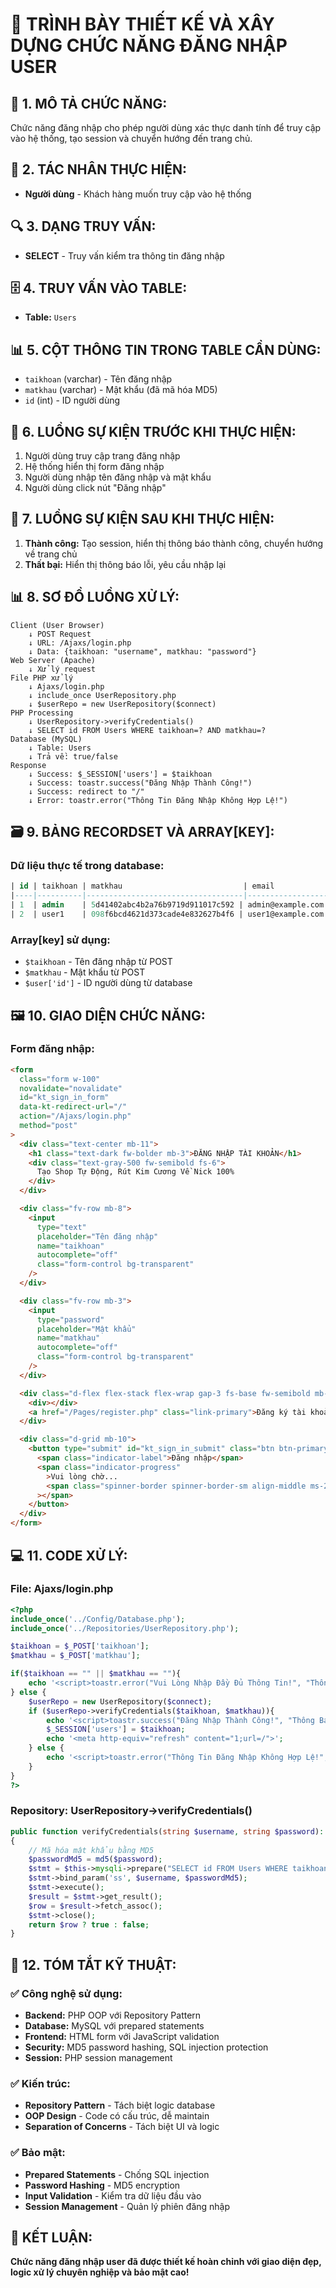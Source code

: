 # 🔐 **TRÌNH BÀY THIẾT KẾ VÀ XÂY DỰNG CHỨC NĂNG ĐĂNG NHẬP USER**

## 📝 **1. MÔ TẢ CHỨC NĂNG:**

Chức năng đăng nhập cho phép người dùng xác thực danh tính để truy cập vào hệ thống, tạo session và chuyển hướng đến trang chủ.

## 👤 **2. TÁC NHÂN THỰC HIỆN:**

- **Người dùng** - Khách hàng muốn truy cập vào hệ thống

## 🔍 **3. DẠNG TRUY VẤN:**

- **SELECT** - Truy vấn kiểm tra thông tin đăng nhập

## 🗄️ **4. TRUY VẤN VÀO TABLE:**

- **Table:** `Users`

## 📊 **5. CỘT THÔNG TIN TRONG TABLE CẦN DÙNG:**

- `taikhoan` (varchar) - Tên đăng nhập
- `matkhau` (varchar) - Mật khẩu (đã mã hóa MD5)
- `id` (int) - ID người dùng

## 🔄 **6. LUỒNG SỰ KIỆN TRƯỚC KHI THỰC HIỆN:**

1. Người dùng truy cập trang đăng nhập
2. Hệ thống hiển thị form đăng nhập
3. Người dùng nhập tên đăng nhập và mật khẩu
4. Người dùng click nút "Đăng nhập"

## 🔄 **7. LUỒNG SỰ KIỆN SAU KHI THỰC HIỆN:**

1. **Thành công:** Tạo session, hiển thị thông báo thành công, chuyển hướng về trang chủ
2. **Thất bại:** Hiển thị thông báo lỗi, yêu cầu nhập lại

## 📊 **8. SƠ ĐỒ LUỒNG XỬ LÝ:**

```
Client (User Browser)
    ↓ POST Request
    ↓ URL: /Ajaxs/login.php
    ↓ Data: {taikhoan: "username", matkhau: "password"}
Web Server (Apache)
    ↓ Xử lý request
File PHP xử lý
    ↓ Ajaxs/login.php
    ↓ include_once UserRepository.php
    ↓ $userRepo = new UserRepository($connect)
PHP Processing
    ↓ UserRepository->verifyCredentials()
    ↓ SELECT id FROM Users WHERE taikhoan=? AND matkhau=?
Database (MySQL)
    ↓ Table: Users
    ↓ Trả về: true/false
Response
    ↓ Success: $_SESSION['users'] = $taikhoan
    ↓ Success: toastr.success("Đăng Nhập Thành Công!")
    ↓ Success: redirect to "/"
    ↓ Error: toastr.error("Thông Tin Đăng Nhập Không Hợp Lệ!")
```

## 🗃️ **9. BẢNG RECORDSET VÀ ARRAY[KEY]:**

### **Dữ liệu thực tế trong database:**

```sql
| id | taikhoan | matkhau                           | email              | tien  |
|----|----------|-----------------------------------|--------------------|-------|
| 1  | admin    | 5d41402abc4b2a76b9719d911017c592 | admin@example.com  | 100000|
| 2  | user1    | 098f6bcd4621d373cade4e832627b4f6 | user1@example.com  | 50000 |
```

### **Array[key] sử dụng:**

- `$taikhoan` - Tên đăng nhập từ POST
- `$matkhau` - Mật khẩu từ POST
- `$user['id']` - ID người dùng từ database

## 🖼️ **10. GIAO DIỆN CHỨC NĂNG:**

### **Form đăng nhập:**

```html
<form
  class="form w-100"
  novalidate="novalidate"
  id="kt_sign_in_form"
  data-kt-redirect-url="/"
  action="/Ajaxs/login.php"
  method="post"
>
  <div class="text-center mb-11">
    <h1 class="text-dark fw-bolder mb-3">ĐĂNG NHẬP TÀI KHOẢN</h1>
    <div class="text-gray-500 fw-semibold fs-6">
      Tạo Shop Tự Động, Rút Kim Cương Về Nick 100%
    </div>
  </div>

  <div class="fv-row mb-8">
    <input
      type="text"
      placeholder="Tên đăng nhập"
      name="taikhoan"
      autocomplete="off"
      class="form-control bg-transparent"
    />
  </div>

  <div class="fv-row mb-3">
    <input
      type="password"
      placeholder="Mật khẩu"
      name="matkhau"
      autocomplete="off"
      class="form-control bg-transparent"
    />
  </div>

  <div class="d-flex flex-stack flex-wrap gap-3 fs-base fw-semibold mb-8">
    <div></div>
    <a href="/Pages/register.php" class="link-primary">Đăng ký tài khoản?</a>
  </div>

  <div class="d-grid mb-10">
    <button type="submit" id="kt_sign_in_submit" class="btn btn-primary">
      <span class="indicator-label">Đăng nhập</span>
      <span class="indicator-progress"
        >Vui lòng chờ...
        <span class="spinner-border spinner-border-sm align-middle ms-2"></span
      ></span>
    </button>
  </div>
</form>
```

## 💻 **11. CODE XỬ LÝ:**

### **File: Ajaxs/login.php**

```php
<?php
include_once('../Config/Database.php');
include_once('../Repositories/UserRepository.php');

$taikhoan = $_POST['taikhoan'];
$matkhau = $_POST['matkhau'];

if($taikhoan == "" || $matkhau == ""){
    echo '<script>toastr.error("Vui Lòng Nhập Đầy Đủ Thông Tin!", "Thông Báo");</script>';
} else {
    $userRepo = new UserRepository($connect);
    if ($userRepo->verifyCredentials($taikhoan, $matkhau)){
        echo '<script>toastr.success("Đăng Nhập Thành Công!", "Thông Báo");</script>';
        $_SESSION['users'] = $taikhoan;
        echo '<meta http-equiv="refresh" content="1;url=/">';
    } else {
        echo '<script>toastr.error("Thông Tin Đăng Nhập Không Hợp Lệ!", "Thông Báo");</script>';
    }
}
?>
```

### **Repository: UserRepository->verifyCredentials()**

```php
public function verifyCredentials(string $username, string $password): bool
{
    // Mã hóa mật khẩu bằng MD5
    $passwordMd5 = md5($password);
    $stmt = $this->mysqli->prepare("SELECT id FROM Users WHERE taikhoan = ? AND matkhau = ? LIMIT 1");
    $stmt->bind_param('ss', $username, $passwordMd5);
    $stmt->execute();
    $result = $stmt->get_result();
    $row = $result->fetch_assoc();
    $stmt->close();
    return $row ? true : false;
}
```

## 🎯 **12. TÓM TẮT KỸ THUẬT:**

### **✅ Công nghệ sử dụng:**

- **Backend:** PHP OOP với Repository Pattern
- **Database:** MySQL với prepared statements
- **Frontend:** HTML form với JavaScript validation
- **Security:** MD5 password hashing, SQL injection protection
- **Session:** PHP session management

### **✅ Kiến trúc:**

- **Repository Pattern** - Tách biệt logic database
- **OOP Design** - Code có cấu trúc, dễ maintain
- **Separation of Concerns** - Tách biệt UI và logic

### **✅ Bảo mật:**

- **Prepared Statements** - Chống SQL injection
- **Password Hashing** - MD5 encryption
- **Input Validation** - Kiểm tra dữ liệu đầu vào
- **Session Management** - Quản lý phiên đăng nhập

## 🎉 **KẾT LUẬN:**

**Chức năng đăng nhập user đã được thiết kế hoàn chỉnh với giao diện đẹp, logic xử lý chuyên nghiệp và bảo mật cao!**
